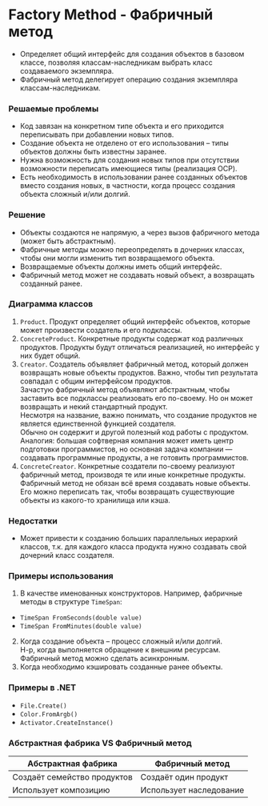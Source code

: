 ﻿# Factory Method - Фабричный метод
* Определяет общий интерфейс для создания объектов в базовом классе, позволяя классам-наследникам выбрать класс создаваемого экземпляра.
* Фабричный метод делегирует операцию создания экземпляра классам-наследникам.

### Решаемые проблемы
* Код завязан на конкретном типе объекта и его приходится переписывать при добавлении новых типов.
* Создание объекта не отделено от его использования – типы объектов должны быть известны заранее.
* Нужна возможность для создания новых типов при отсутствии возможности переписать имеющиеся типы (реализация OCP).
* Есть необходимость в использовании ранее созданных объектов вместо создания новых, в частности, когда процесс создания объекта сложный и/или долгий.

### Решение
* Объекты создаются не напрямую, а через вызов фабричного метода (может быть абстрактным).
* Фабричные методы можно переопределять в дочерних классах, чтобы они могли изменить тип возвращаемого объекта.
* Возвращаемые объекты должны иметь общий интерфейс.
* Фабричный метод может не создавать новый объект, а возвращать созданный ранее.

### Диаграмма классов
1. `Product`. Продукт определяет общий интерфейс объектов, которые может произвести создатель и его подклассы.
2. `ConcreteProduct`. Конкретные продукты содержат код различных продуктов. Продукты будут отличаться реализацией, но интерфейс у них будет общий.
3. `Creator`. Создатель объявляет фабричный метод, который должен возвращать новые объекты продуктов. Важно, чтобы тип результата совпадал с общим интерфейсом продуктов.  
Зачастую фабричный метод объявляют абстрактным, чтобы заставить все подклассы реализовать его по-своему. Но он может возвращать и некий стандартный продукт.  
Несмотря на название, важно понимать, что создание продуктов не является единственной функцией создателя.  
Обычно он содержит и другой полезный код работы с продуктом.  
Аналогия: большая софтверная компания может иметь центр подготовки программистов, но основная задача компании — создавать программные продукты, а не готовить программистов.
4. `ConcreteCreator`. Конкретные создатели по-своему реализуют фабричный метод, производя те или иные конкретные продукты.  
Фабричный метод не обязан всё время создавать новые объекты.  
Его можно переписать так, чтобы возвращать существующие объекты из какого-то хранилища или кэша.

### Недостатки
* Может привести к созданию больших параллельных иерархий классов, т.к. для каждого класса продукта нужно создавать свой дочерний класс создателя.

### Примеры использования
1. В качестве именованных конструкторов. Например, фабричные методы в структуре `TimeSpan`:
* `TimeSpan FromSeconds(double value)`
* `TimeSpan FromMinutes(double value)`
2. Когда создание объекта – процесс сложный и/или долгий.  
Н-р, когда выполняется обращение к внешним ресурсам.  
Фабричный метод можно сделать асинхронным.
3. Когда необходимо кэшировать созданные ранее объекты.

### Примеры в .NET
* `File.Create()`
* `Color.FromArgb()`
* `Activator.CreateInstance()`

### Абстрактная фабрика VS Фабричный метод
| Абстрактная фабрика         | Фабричный метод         |
|-----------------------------|-------------------------|
| Создаёт семейство продуктов | Создаёт один продукт    |
| Использует композицию       | Использует наследование |
